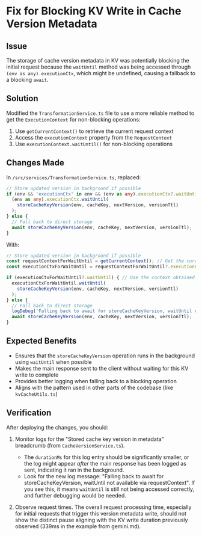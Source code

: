 # Fix for Blocking KV Write in Cache Version Metadata

## Issue
The storage of cache version metadata in KV was potentially blocking the initial request because the `waitUntil` method was being accessed through `(env as any).executionCtx`, which might be undefined, causing a fallback to a blocking `await`.

## Solution
Modified the `TransformationService.ts` file to use a more reliable method to get the `ExecutionContext` for non-blocking operations:

1. Use `getCurrentContext()` to retrieve the current request context
2. Access the `executionContext` property from the `RequestContext`
3. Use `executionContext.waitUntil()` for non-blocking operations

## Changes Made
In `/src/services/TransformationService.ts`, replaced:

```typescript
// Store updated version in background if possible
if (env && 'executionCtx' in env && (env as any).executionCtx?.waitUntil) {
  (env as any).executionCtx.waitUntil(
    storeCacheKeyVersion(env, cacheKey, nextVersion, versionTtl)
  );
} else {
  // Fall back to direct storage
  await storeCacheKeyVersion(env, cacheKey, nextVersion, versionTtl);
}
```

With:

```typescript
// Store updated version in background if possible
const requestContextForWaitUntil = getCurrentContext(); // Get the current request context
const executionCtxForWaitUntil = requestContextForWaitUntil?.executionContext;

if (executionCtxForWaitUntil?.waitUntil) { // Use the context obtained from getCurrentContext()
  executionCtxForWaitUntil.waitUntil(
    storeCacheKeyVersion(env, cacheKey, nextVersion, versionTtl)
  );
} else {
  // Fall back to direct storage
  logDebug('Falling back to await for storeCacheKeyVersion, waitUntil not available via requestContext', { cacheKey });
  await storeCacheKeyVersion(env, cacheKey, nextVersion, versionTtl);
}
```

## Expected Benefits
- Ensures that the `storeCacheKeyVersion` operation runs in the background using `waitUntil` when possible
- Makes the main response sent to the client without waiting for this KV write to complete
- Provides better logging when falling back to a blocking operation
- Aligns with the pattern used in other parts of the codebase (like `kvCacheUtils.ts`)

## Verification
After deploying the changes, you should:

1. Monitor logs for the "Stored cache key version in metadata" breadcrumb (from `CacheVersionService.ts`).
   - The `durationMs` for this log entry should be significantly smaller, or the log might appear *after* the main response has been logged as sent, indicating it ran in the background.
   - Look for the new log message: "Falling back to await for storeCacheKeyVersion, waitUntil not available via requestContext". If you see this, it means `waitUntil` is still not being accessed correctly, and further debugging would be needed.

2. Observe request times. The overall request processing time, especially for initial requests that trigger this version metadata write, should not show the distinct pause aligning with the KV write duration previously observed (339ms in the example from gemini.md).